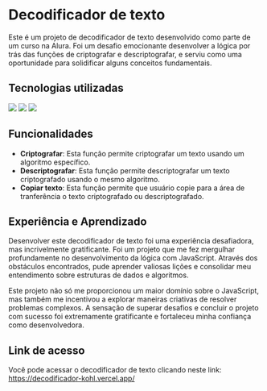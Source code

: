 # Decodificador de texto
Este é um projeto de decodificador de texto desenvolvido como parte de um curso na Alura. Foi um desafio emocionante desenvolver a lógica por trás das funções de criptografar e descriptografar, e serviu como uma oportunidade para solidificar alguns conceitos fundamentais.

## Tecnologias utilizadas
<div>
  <img src="https://img.shields.io/badge/HTML-239120?style=for-the-badge&logo=html5&logoColor=white">
  <img src="https://img.shields.io/badge/CSS-239120?&style=for-the-badge&logo=css3&logoColor=white">
  <img src="https://img.shields.io/badge/JavaScript-F7DF1E?style=for-the-badge&logo=javascript&logoColor=black">
</div>

## Funcionalidades

- **Criptografar**: Esta função permite criptografar um texto usando um algoritmo específico.
- **Descriptografar**: Esta função permite descriptografar um texto criptografado usando o mesmo algoritmo.
- **Copiar texto**: Esta função permite que usuário copie para a área de tranferência o texto criptografado ou  descriptografado.
## Experiência e Aprendizado
Desenvolver este decodificador de texto foi uma experiência desafiadora, mas incrivelmente gratificante. Foi um projeto que me fez mergulhar profundamente no desenvolvimento da lógica com JavaScript. Através dos obstáculos encontrados, pude aprender valiosas lições e consolidar meu entendimento sobre estruturas de dados e algoritmos. 

Este projeto não só me proporcionou um maior domínio sobre o JavaScript, mas também me incentivou a explorar maneiras criativas de resolver problemas complexos. A sensação de superar desafios e concluir o projeto com sucesso foi extremamente gratificante e fortaleceu minha confiança como desenvolvedora.

## Link de acesso
Você pode acessar o decodificador de texto clicando neste link: https://decodificador-kohl.vercel.app/
